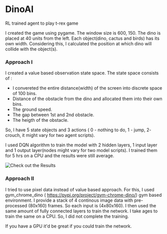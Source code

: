 # DinoAI
RL trained agent to play t-rex game

I created the game using pygame. The window size is 600, 150. The dino is placed at 40 units from the left. Each object(dino, cactus and birds) has its own width. Considering this, I calculated the position at which dino will collide with the object(s). 

### Approach I


I created a value based observation state space. The state space consists of :
- I convereted the entire distance(width) of the screen into discrete space of 100 bins.
- Distance of the obstacle from the dino and allocated them into their own bins. 
- The ground speed.
- The gap between 1st and 2nd obstacle. 
- The heigth of the obstacle. 

So, I have 5 state objects and 3 actions ( 0 - nothing to do, 1 - jump, 2- crouch, it might vary for two agent scripts). 

I used DQN algorithm to train the model with 2 hidden layers, 1 input layer and 1 output layer(nodes might vary for two model scripts). I trained them for 5 hrs on a CPU and the results were still average. 

![Check out the Results](https://www.youtube.com/watch?v=mrzyq8SkX0A)


### Approach II 

I tried to use pixel data instead of value based approach. For this, I used gym_chrome_dino ( https://pypi.org/project/gym-chrome-dino/) gym based environment. I provide a stack of 4 continous image data with pre-processed (80x160) frames. So each input is (4x80x160). I then used the same amount of fully connected layers to train the network. 
I take ages to train the same on a CPU. So, I did not complete the training. 

If you have a GPU it'd be great if you could train the network.

